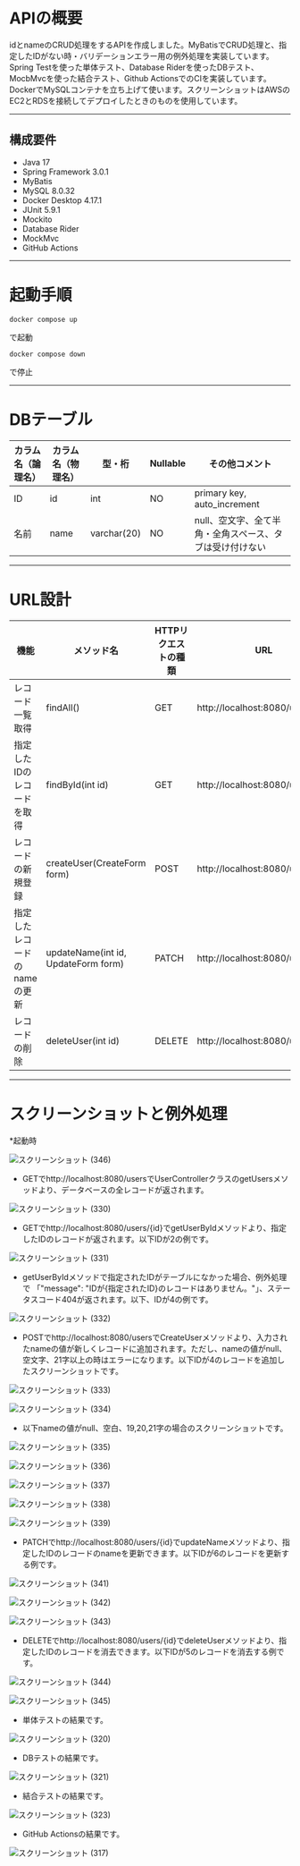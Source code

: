 # APIの概要

idとnameのCRUD処理をするAPIを作成しました。MyBatisでCRUD処理と、指定したIDがない時・バリデーションエラー用の例外処理を実装しています。Spring Testを使った単体テスト、Database Riderを使ったDBテスト、MocbMvcを使った結合テスト、Github ActionsでのCIを実装しています。DockerでMySQLコンテナを立ち上げて使います。スクリーンショットはAWSのEC2とRDSを接続してデプロイしたときのものを使用しています。

---
## 構成要件
* Java 17
* Spring Framework 3.0.1
* MyBatis
* MySQL 8.0.32
* Docker Desktop 4.17.1
* JUnit 5.9.1
* Mockito
* Database Rider
* MockMvc
* GitHub Actions
---
# 起動手順
```  
docker compose up  
```  
で起動  
```  
docker compose down  
``` 
で停止  

---
# DBテーブル

|カラム名（論理名）|カラム名（物理名）|型・桁|Nullable|その他コメント|
|---|---|---|---|---|
|ID|id|int|NO|primary key, auto_increment|
|名前|name|varchar(20)|NO|null、空文字、全て半角・全角スペース、タブは受け付けない  

---

# URL設計
| 機能     | メソッド名 | HTTPリクエストの種類 | URL          | 
|-------------| ------------ |-----------------|-----------------|
| レコード一覧取得     | findAll() |GET|http\://localhost:8080/users      |
| 指定したIDのレコードを取得 | findById(int id) |GET|  http\://localhost:8080/users/{id}  |
| レコードの新規登録 | createUser(CreateForm form) |POST| http\://localhost:8080/users |
| 指定したレコードのnameの更新 | updateName(int id, UpdateForm form) |PATCH| http\://localhost:8080/users/{id} |
| レコードの削除 | deleteUser(int id) |DELETE| http\://localhost:8080/users/{id} |

---
# スクリーンショットと例外処理


*起動時

![スクリーンショット (346)](https://github.com/Horikawa-1/CRUD-API/assets/111167638/80c61180-9b4d-40dc-a190-0218567b71c0)


* GETでhttp\://localhost:8080/usersでUserControllerクラスのgetUsersメソッドより、データベースの全レコードが返されます。

![スクリーンショット (330)](https://github.com/Horikawa-1/CRUD-API/assets/111167638/3fae3b3d-b1fa-4182-9b05-fc97ee1110ee)


* GETでhttp\://localhost:8080/users/{id}でgetUserByIdメソッドより、指定したIDのレコードが返されます。以下IDが2の例です。

![スクリーンショット (331)](https://github.com/Horikawa-1/CRUD-API/assets/111167638/ca8383a7-f9ec-4567-980d-0ccfb93129cc)


* getUserByIdメソッドで指定されたIDがテーブルになかった場合、例外処理で 「"message": "IDが{指定されたID}のレコードはありません。"」、ステータスコード404が返されます。以下、IDが4の例です。

![スクリーンショット (332)](https://github.com/Horikawa-1/CRUD-API/assets/111167638/124ed02a-dd80-4111-b353-331ecd0b9852)


* POSTでhttp\://localhost:8080/usersでCreateUserメソッドより、入力されたnameの値が新しくレコードに追加されます。ただし、nameの値がnull、空文字、21字以上の時はエラーになります。以下IDが4のレコードを追加したスクリーンショットです。

![スクリーンショット (333)](https://github.com/Horikawa-1/CRUD-API/assets/111167638/ba1b4e98-19a5-4565-b978-dcbc092631b8)


![スクリーンショット (334)](https://github.com/Horikawa-1/CRUD-API/assets/111167638/f6ef3e8e-4a8c-4aa3-8eaf-9eb17c745d0b)


* 以下nameの値がnull、空白、19,20,21字の場合のスクリーンショットです。

![スクリーンショット (335)](https://github.com/Horikawa-1/CRUD-API/assets/111167638/b57a0bda-45ac-4402-ae3e-18b169ba3628)


![スクリーンショット (336)](https://github.com/Horikawa-1/CRUD-API/assets/111167638/8a5965dd-47fe-4e22-9f79-a69775e6ed92)


![スクリーンショット (337)](https://github.com/Horikawa-1/CRUD-API/assets/111167638/697248e0-7090-4cb7-81fd-091555e58309)


![スクリーンショット (338)](https://github.com/Horikawa-1/CRUD-API/assets/111167638/b0a8142a-dc75-4aaf-be15-802ade1594c1)


![スクリーンショット (339)](https://github.com/Horikawa-1/CRUD-API/assets/111167638/57fda7b7-04a9-418d-9fed-8669c2863e62)


* PATCHでhttp\://localhost:8080/users/{id}でupdateNameメソッドより、指定したIDのレコードのnameを更新できます。以下IDが6のレコードを更新する例です。

![スクリーンショット (341)](https://github.com/Horikawa-1/CRUD-API/assets/111167638/ab338ebc-2e48-4c64-9361-c6d4309d4220)


![スクリーンショット (342)](https://github.com/Horikawa-1/CRUD-API/assets/111167638/eebf191a-c066-4794-91c6-31c91a834208)


![スクリーンショット (343)](https://github.com/Horikawa-1/CRUD-API/assets/111167638/af73620d-48de-4e80-9e36-c4be33a8d330)


* DELETEでhttp\://localhost:8080/users/{id}でdeleteUserメソッドより、指定したIDのレコードを消去できます。以下IDが5のレコードを消去する例です。

![スクリーンショット (344)](https://github.com/Horikawa-1/CRUD-API/assets/111167638/044c5548-85a5-4386-9901-219c065cf0b0)


![スクリーンショット (345)](https://github.com/Horikawa-1/CRUD-API/assets/111167638/a710ef08-2131-445e-aec3-c103c7ab43b4)


* 単体テストの結果です。

![スクリーンショット (320)](https://github.com/Horikawa-1/last-homework-test-code-2/assets/111167638/8f303191-9861-4444-b641-ad708880514c)

* DBテストの結果です。

![スクリーンショット (321)](https://github.com/Horikawa-1/last-homework-test-code-2/assets/111167638/14f7e8c7-a5ed-4f5e-9cd6-27b78f695a85)

* 結合テストの結果です。

![スクリーンショット (323)](https://github.com/Horikawa-1/last-homework-test-code-2/assets/111167638/7515cdee-407d-4fb3-92af-0a08cc995a99)

* GitHub Actionsの結果です。

![スクリーンショット (317)](https://github.com/Horikawa-1/last-homework-test-code-2/assets/111167638/b2d9ff80-a521-47ae-8f68-1fc762fa6e46)
